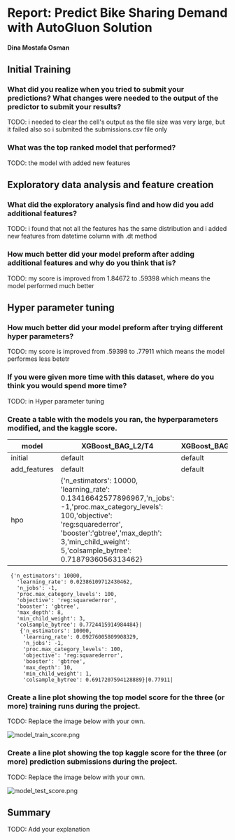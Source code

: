 # Report: Predict Bike Sharing Demand with AutoGluon Solution
#### Dina Mostafa Osman

## Initial Training
### What did you realize when you tried to submit your predictions? What changes were needed to the output of the predictor to submit your results?
TODO: i needed to clear the cell's output as the file size was very large, but it failed also so i submited the submissions.csv file only

### What was the top ranked model that performed?
TODO: the model with added new features

## Exploratory data analysis and feature creation
### What did the exploratory analysis find and how did you add additional features?
TODO: i found that not all the features has the same distribution and i added new features from datetime column with .dt method

### How much better did your model preform after adding additional features and why do you think that is?
TODO: my score is improved from 1.84672 to .59398 which means the model performed much better

## Hyper parameter tuning
### How much better did your model preform after trying different hyper parameters?
TODO: my score is improved from .59398 to  .77911 which means the model performes less betetr

### If you were given more time with this dataset, where do you think you would spend more time?
TODO: in Hyper parameter tuning

### Create a table with the models you ran, the hyperparameters modified, and the kaggle score.
|model|XGBoost_BAG_L2/T4|XGBoost_BAG_L2/T3|ExtraTreesMSE_BAG_L2|score|
|--|--|--|--|--|
|initial|default|default|default|1.84672|
|add_features|default|default|default|0.59398|
|hpo|{'n_estimators': 10000, 'learning_rate': 0.13416642577896967,'n_jobs': -1,'proc.max_category_levels': 100,'objective': 'reg:squarederror', 'booster':'gbtree','max_depth': 3,'min_child_weight': 5,'colsample_bytree': 0.7187936056313462}|
     {'n_estimators': 10000,
       'learning_rate': 0.02386109712430462,
       'n_jobs': -1,
       'proc.max_category_levels': 100,
       'objective': 'reg:squarederror',
       'booster': 'gbtree',
       'max_depth': 8,
       'min_child_weight': 3,
       'colsample_bytree': 0.7724415914984484}|
        {'n_estimators': 10000,
         'learning_rate': 0.09276005809908329,
         'n_jobs': -1,
         'proc.max_category_levels': 100,
         'objective': 'reg:squarederror',
         'booster': 'gbtree',
         'max_depth': 10,
         'min_child_weight': 1,
         'colsample_bytree': 0.6917207594128889}|0.77911|


### Create a line plot showing the top model score for the three (or more) training runs during the project.

TODO: Replace the image below with your own.

![model_train_score.png](img/model_train_score.png)

### Create a line plot showing the top kaggle score for the three (or more) prediction submissions during the project.

TODO: Replace the image below with your own.

![model_test_score.png](img/model_test_score.png)

## Summary
TODO: Add your explanation
